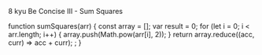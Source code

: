 8 kyu
Be Concise III - Sum Squares

function sumSquares(arr) {
const array = [];
  var result = 0;
  for (let i = 0; i < arr.length; i++) {
   array.push(Math.pow(arr[i], 2));
  }
  return array.reduce((acc, curr) => acc + curr); ;
}
